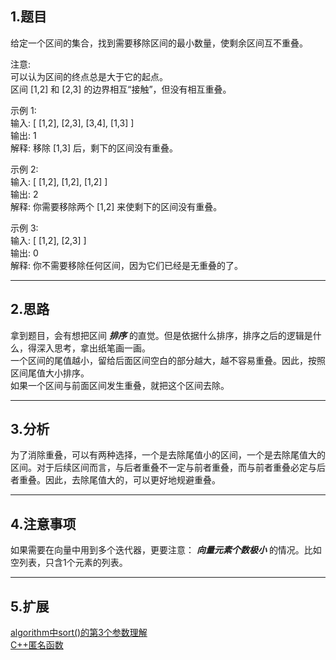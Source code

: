 ## 1.题目  
给定一个区间的集合，找到需要移除区间的最小数量，使剩余区间互不重叠。  

注意:  
可以认为区间的终点总是大于它的起点。  
区间 [1,2] 和 [2,3] 的边界相互“接触”，但没有相互重叠。  

示例 1:  
输入: [ [1,2], [2,3], [3,4], [1,3] ]  
输出: 1  
解释: 移除 [1,3] 后，剩下的区间没有重叠。  

示例 2:  
输入: [ [1,2], [1,2], [1,2] ]  
输出: 2  
解释: 你需要移除两个 [1,2] 来使剩下的区间没有重叠。  

示例 3:  
输入: [ [1,2], [2,3] ]  
输出: 0  
解释: 你不需要移除任何区间，因为它们已经是无重叠的了。  

---

## 2.思路
拿到题目，会有想把区间 ***排序*** 的直觉。但是依据什么排序，排序之后的逻辑是什么，得深入思考，拿出纸笔画一画。  
一个区间的尾值越小，留给后面区间空白的部分越大，越不容易重叠。因此，按照区间尾值大小排序。  
如果一个区间与前面区间发生重叠，就把这个区间去除。  

---

## 3.分析
为了消除重叠，可以有两种选择，一个是去除尾值小的区间，一个是去除尾值大的区间。对于后续区间而言，与后者重叠不一定与前者重叠，而与前者重叠必定与后者重叠。因此，去除尾值大的，可以更好地规避重叠。  

---

## 4.注意事项
如果需要在向量中用到多个迭代器，更要注意： ***向量元素个数极小*** 的情况。比如空列表，只含1个元素的列表。  

---

## 5.扩展
[algorithm中sort()的第3个参数理解](https://blog.csdn.net/qq_34489443/article/details/86219772?ops_request_misc=%25257B%252522request%25255Fid%252522%25253A%252522161181288116780266246868%252522%25252C%252522scm%252522%25253A%25252220140713.130102334..%252522%25257D&request_id=161181288116780266246868&biz_id=0&utm_medium=distribute.pc_search_result.none-task-blog-2~all~baidu_landing_v2~default-2-86219772.first_rank_v2_pc_rank_v29&utm_term=c%252B%252B+sort%25E5%2587%25BD%25E6%2595%25B0)  
[C++匿名函数](https://blog.csdn.net/zhang14916/article/details/101058089?ops_request_misc=%25257B%252522request%25255Fid%252522%25253A%252522161181173416780261994958%252522%25252C%252522scm%252522%25253A%25252220140713.130102334..%252522%25257D&request_id=161181173416780261994958&biz_id=0&utm_medium=distribute.pc_search_result.none-task-blog-2~all~baidu_landing_v2~default-1-101058089.first_rank_v2_pc_rank_v29&utm_term=c%252B%252B%25E5%258C%25BF%25E5%2590%258D%25E5%2587%25BD%25E6%2595%25B0)